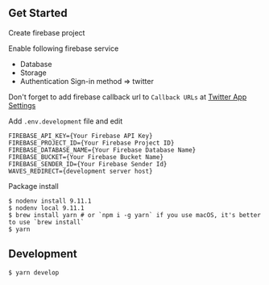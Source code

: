 ## Get Started

Create firebase project

Enable following firebase service 

- Database
- Storage
- Authentication Sign-in method => twitter

Don't forget to add firebase callback url to `Callback URLs` at [Twitter App Settings](https://apps.twitter.com/app)

Add `.env.development` file and edit

```
FIREBASE_API_KEY={Your Firebase API Key}
FIREBASE_PROJECT_ID={Your Firebase Project ID}
FIREBASE_DATABASE_NAME={Your Firebase Database Name}
FIREBASE_BUCKET={Your Firebase Bucket Name}
FIREBASE_SENDER_ID={Your Firebase Sender Id}
WAVES_REDIRECT={development server host}
```

Package install

```
$ nodenv install 9.11.1
$ nodenv local 9.11.1
$ brew install yarn # or `npm i -g yarn` if you use macOS, it's better to use `brew install`
$ yarn
```

## Development

```
$ yarn develop
```
